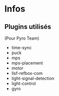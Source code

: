 Infos
=====

Plugins utilisés
----------------
(Pour Pyro Team)

* time-sync
* puck
* mps
* mps-placement
* motor
* llsf-refbox-com
* light-signal-detection
* light-control
* gyro
